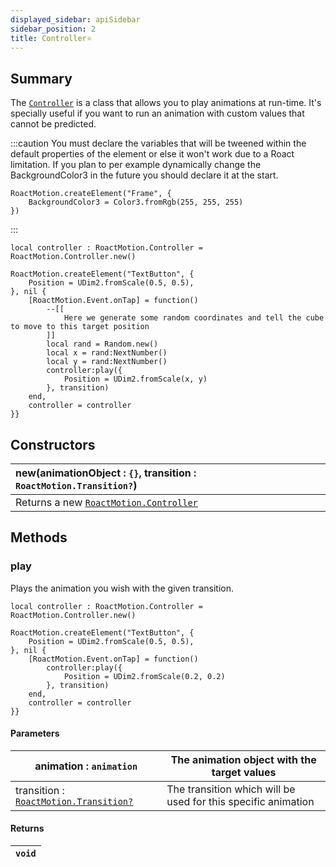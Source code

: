 ```yaml
---
displayed_sidebar: apiSidebar
sidebar_position: 2
title: Controller⭐
---
```


## Summary
The [``Controller``](Controller) is a class that allows you to play animations at run-time. It's specially useful if you want to run an animation with custom values that cannot be predicted.

:::caution
You must declare the variables that will be tweened within the default properties of the element or else it won't work due to a Roact limitation. If you plan to per example dynamically change the BackgroundColor3 in the future you should declare it at the start.

```luau
RoactMotion.createElement("Frame", {
    BackgroundColor3 = Color3.fromRgb(255, 255, 255)
})
```
:::

```luau
local controller : RoactMotion.Controller = RoactMotion.Controller.new()

RoactMotion.createElement("TextButton", {
    Position = UDim2.fromScale(0.5, 0.5),
}, nil {
    [RoactMotion.Event.onTap] = function()
        --[[
            Here we generate some random coordinates and tell the cube to move to this target position
        ]]
        local rand = Random.new()
        local x = rand:NextNumber()
        local y = rand:NextNumber()
        controller:play({
            Position = UDim2.fromScale(x, y)    
        }, transition)
    end,
    controller = controller
}}
```

## Constructors

|new(animationObject : ``{}``, transition : ``RoactMotion.Transition?``)|
|:----|
|Returns a new [``RoactMotion.Controller``](Controller)|

## Methods

### play
Plays the animation you wish with the given transition.

```luau
local controller : RoactMotion.Controller = RoactMotion.Controller.new()

RoactMotion.createElement("TextButton", {
    Position = UDim2.fromScale(0.5, 0.5),
}, nil {
    [RoactMotion.Event.onTap] = function()
        controller:play({
            Position = UDim2.fromScale(0.2, 0.2)    
        }, transition)
    end,
    controller = controller
}}
```
#### Parameters

animation : ``animation`` | The animation object with the target values
-|-
transition : [``RoactMotion.Transition?``](Transition)  | The transition which will be used for this specific animation
#### Returns
|``void`` |
|-|